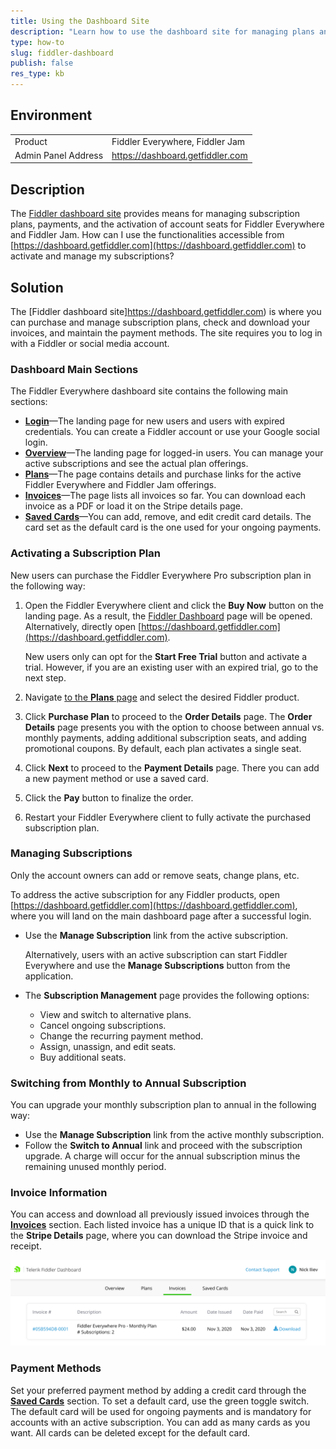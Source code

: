 ```yaml
---
title: Using the Dashboard Site
description: "Learn how to use the dashboard site for managing plans and subscriptions for the Fiddler products."
type: how-to
slug: fiddler-dashboard
publish: false
res_type: kb
---
```



## Environment

|   |   |
|---|---|
| Product | Fiddler Everywhere, Fiddler Jam |
| Admin Panel Address | https://dashboard.getfiddler.com  |

## Description

The [Fiddler dashboard site](https://dashboard.getfiddler.com) provides means for managing subscription plans, payments, and the activation of account seats for Fiddler Everywhere and Fiddler Jam. How can I use the functionalities accessible from [https://dashboard.getfiddler.com](https://dashboard.getfiddler.com) to activate and manage my subscriptions?

## Solution

The [Fiddler dashboard site]https://dashboard.getfiddler.com) is where you can purchase and manage subscription plans, check and download your invoices, and maintain the payment methods. The site requires you to log in with a Fiddler or social media account.

### Dashboard Main Sections

The Fiddler Everywhere dashboard site contains the following main sections:

- [**Login**](https://dashboard.getfiddler.com/login)&mdash;The landing page for new users and users with expired credentials. You can create a Fiddler account or use your Google social login.
- [**Overview**](https://dashboard.getfiddler.com/overview)&mdash;The landing page for logged-in users. You can manage your active subscriptions and see the actual plan offerings.
- [**Plans**](https://dashboard.getfiddler.com/plans)&mdash;The page contains details and purchase links for the active Fiddler Everywhere and Fiddler Jam offerings.
- [**Invoices**](https://dashboard.getfiddler.com/invoices)&mdash;The page lists all invoices so far. You can download each invoice as a PDF or load it on the Stripe details page.
- [**Saved Cards**](https://dashboard.getfiddler.com/cards)&mdash;You can add, remove, and edit credit card details. The card set as the default card is the one used for your ongoing payments.

### Activating a Subscription Plan

New users can purchase the Fiddler Everywhere Pro subscription plan in the following way:

1. Open the Fiddler Everywhere client and click the **Buy Now** button on the landing page. As a result, the [Fiddler Dashboard](https://dashboard.getfiddler.com) page will be opened. Alternatively, directly open [https://dashboard.getfiddler.com](https://dashboard.getfiddler.com).

    New users only can opt for the **Start Free Trial** button and activate a trial. However, if you are an existing user with an expired trial, go to the next step.

1. Navigate [to the **Plans** page](https://dashboard.getfiddler.com/plans) and select the desired Fiddler product.
1. Click **Purchase Plan** to proceed to the **Order Details** page. The **Order Details** page presents you with the option to choose between annual vs. monthly payments, adding additional subscription seats, and adding promotional coupons. By default, each plan activates a single seat.
1. Click **Next** to proceed to the **Payment Details** page. There you can add a new payment method or use a saved card.
1. Click the **Pay** button to finalize the order.
1. Restart your Fiddler Everywhere client to fully activate the purchased subscription plan.

### Managing Subscriptions

Only the account owners can add or remove seats, change plans, etc.

To address the active subscription for any Fiddler products, open [https://dashboard.getfiddler.com](https://dashboard.getfiddler.com), where you will land on the main dashboard page after a successful login.

- Use the **Manage Subscription** link from the active subscription.

    Alternatively, users with an active subscription can start Fiddler Everywhere and use the **Manage Subscriptions** button from the application.

- The **Subscription Management** page provides the following options:
    - View and switch to alternative plans.
    - Cancel ongoing subscriptions.
    - Change the recurring payment method.
    - Assign, unassign, and edit seats.
    - Buy additional seats.


### Switching from Monthly to Annual Subscription

You can upgrade your monthly subscription plan to annual in the following way:

- Use the **Manage Subscription** link from the active monthly subscription.
- Follow the **Switch to Annual** link and proceed with the subscription upgrade. A charge will occur for the annual subscription minus the remaining unused monthly period.


### Invoice Information

You can access and download all previously issued invoices through the [**Invoices**](https://dashboard.getfiddler.com/invoices) section. Each listed invoice has a unique ID that is a quick link to the **Stripe Details** page, where you can download the Stripe invoice and receipt.

![Invoice list in the Dashboard site](../images/dash/dash-invoice-list.png)

### Payment Methods

Set your preferred payment method by adding a credit card through the [**Saved Cards**](https://dashboard.getfiddler.com/cards) section. To set a default card, use the green toggle switch. The default card will be used for ongoing payments and is mandatory for accounts with an active subscription. You can add as many cards as you want. All cards can be deleted except for the default card.
